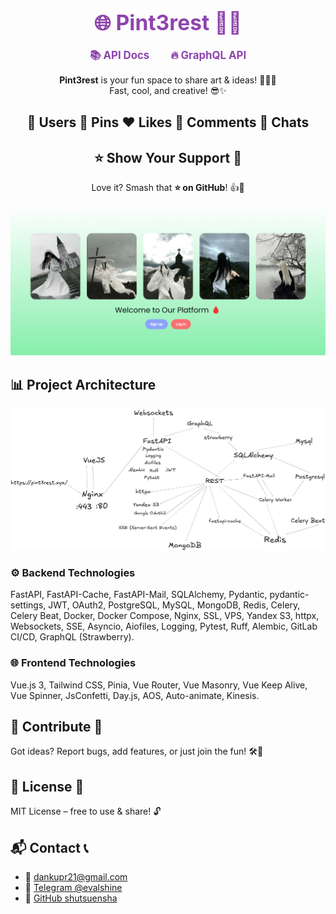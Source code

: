 <div align="center">
  <h1> 
    <a href="https://pint3rest.xyz" target="_blank" rel="noopener noreferrer" style="margin: 0 15px; font-size: 1.2em; font-weight: bold; color: #8E44AD; text-decoration: none;">
      🌐 Pint3rest 🚀✨
    </a>
  </h1>
</div>

<div align="center">
  <a href="https://pint3rest.xyz/api/docs" target="_blank" rel="noopener noreferrer" style="margin: 0 15px; font-size: 1.2em; font-weight: bold; color: #8E44AD; text-decoration: none;">
    📚 API Docs
  </a>
  <a href="https://pint3rest.xyz/api/graphql" target="_blank" rel="noopener noreferrer" style="margin: 0 15px; font-size: 1.2em; font-weight: bold; color: #8E44AD; text-decoration: none;">
    🔥 GraphQL API
  </a>
</div>

<div align="center">
  <p><strong>Pint3rest</strong> is your fun space to share art & ideas! 🎨📸💡<br>
  Fast, cool, and creative! 😎✨</p>
</div>

<div align="center">
  <h2>👤 Users  📌 Pins  ❤️ Likes  💬 Comments  💭 Chats</h2>
</div>

<div align="center">
  <h2>⭐ Show Your Support 💖</h2>
  <p>Love it? Smash that <strong>⭐ on GitHub</strong>! 👍🎉</p>
</div>

![Logo](.github/assets/logo.png)

## 📊 Project Architecture
![Architecture](.github/assets/architecture.png)


### ⚙️ Backend Technologies  
FastAPI, FastAPI-Cache, FastAPI-Mail, SQLAlchemy, Pydantic, pydantic-settings, JWT, OAuth2, PostgreSQL, MySQL, MongoDB, Redis, Celery, Celery Beat, Docker, Docker Compose, Nginx, SSL, VPS, Yandex S3, httpx, Websockets, SSE, Asyncio, Aiofiles, Logging, Pytest, Ruff, Alembic, GitLab CI/CD, GraphQL (Strawberry).  

### 🌐 Frontend Technologies  
Vue.js 3, Tailwind CSS, Pinia, Vue Router, Vue Masonry, Vue Keep Alive, Vue Spinner, JsConfetti, Day.js, AOS, Auto-animate, Kinesis.  


## 🤝 Contribute 🤩
Got ideas? Report bugs, add features, or just join the fun! 🛠️💬

## 📜 License 📝
MIT License – free to use & share! 🔓

## 📬 Contact 📞
- 📧 [dankupr21@gmail.com](mailto:dankupr21@gmail.com)
- 💬 <a href="https://t.me/evalshine" target="_blank" rel="noopener noreferrer">Telegram @evalshine</a>
- 🐙 <a href="https://github.com/shutsuensha" target="_blank" rel="noopener noreferrer">GitHub shutsuensha</a>
